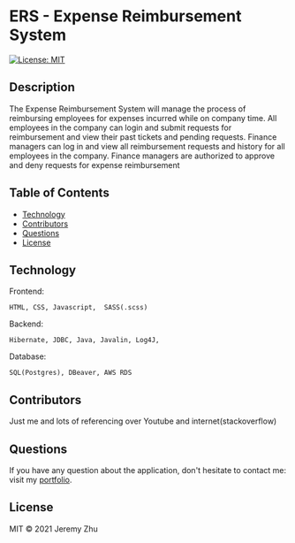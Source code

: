 # ERS - Expense Reimbursement System

[![License: MIT](https://img.shields.io/badge/License-MIT-yellow.svg)](https://opensource.org/licenses/MIT)

## Description

The Expense Reimbursement System will manage the process of reimbursing employees for expenses incurred while on company time. All employees in the company can login and submit requests for reimbursement and view their past tickets and pending requests. Finance managers can log in and view all reimbursement requests and history for all employees in the company. Finance managers are authorized to approve and deny requests for expense reimbursement

## Table of Contents

* [Technology](#Technology)
* [Contributors](#Contributors)
* [Questions](#Questions)
* [License](#License)

## Technology

Frontend:

    HTML, CSS, Javascript,  SASS(.scss)

Backend:

    Hibernate, JDBC, Java, Javalin, Log4J,

Database:

    SQL(Postgres), DBeaver, AWS RDS

## Contributors

Just me and lots of referencing over Youtube and internet(stackoverflow) 

## Questions
If you have any question about the application, don't hesitate to contact me: visit my [portfolio](https://github.com/jeishu).

## License

MIT © 2021 Jeremy Zhu
